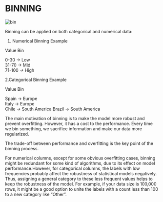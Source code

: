 # BINNING

![bin](https://miro.medium.com/max/1400/0*XWta_U67Nv9udfY-.png)

Binning can be applied on both categorical and numerical data:  
1. Numerical Binning Example  

Value      Bin  

0-30   ->  Low       
31-70  ->  Mid       
71-100 ->  High  

2.Categorical Binning Example  

Value      Bin  

Spain  ->  Europe      
Italy  ->  Europe       
Chile  ->  South America
Brazil ->  South America  
  
    
The main motivation of binning is to make the model more robust and prevent overfitting. However, it has a cost to the performance. Every time we bin something, we sacrifice information and make our data more regularized.

The trade-off between performance and overfitting is the key point of the binning process.    

For numerical columns, except for some obvious overfitting cases, binning might be redundant for some kind of algorithms, due to its effect on model performance.However, for categorical columns, the labels with low frequencies probably affect the robustness of statistical models negatively. Thus, assigning a general category to these less frequent values helps to keep the robustness of the model. For example, if your data size is 100,000 rows, it might be a good option to unite the labels with a count less than 100 to a new category like “Other”.
